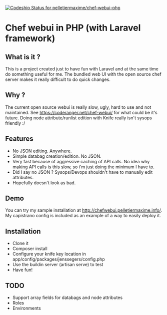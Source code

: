 [ ![Codeship Status for pelletiermaxime/chef-webui-php](https://www.codeship.io/projects/891969b0-1838-0132-296d-32889be35671/status?branch=master)](https://www.codeship.io/projects/34217)

Chef webui in PHP (with Laravel framework)
==========================================

What is it ?
------------

This is a project created just to have fun with Laravel and at the same time do something useful for me. The bundled web UI with the open source chef server makes it really difficult to do quick changes.

Why ?
-----

The current open source webui is really slow, ugly, hard to use and not maintained. See https://coderanger.net/chef-webui/ for what could be it's future. Doing node attribute/runlist edition with Knife really isn't sysops friendly :/

Features
--------

* No JSON editing. Anywhere.
* Simple databag creation/edition. No JSON.
* Very fast because of aggressive caching of API calls. No idea why making API calls is this slow, so i'm just doing the minimum I have to.
* Did I say no JSON ? Sysops/Devops shouldn't have to manually edit attributes.
* Hopefully doesn't look as bad.

Demo
-----

You can try my sample installation at http://chefwebui.pelletiermaxime.info/.
My capistrano config is included as an example of a way to easily deploy it.

Installation
------------

* Clone it
* Composer install
* Configure your knife key location in app/config/packages/jenssegers/config.php
* Use the buildin server (artisan serve) to test
* Have fun!

TODO
----

* Support array fields for databags and node attributes
* Roles
* Environments
